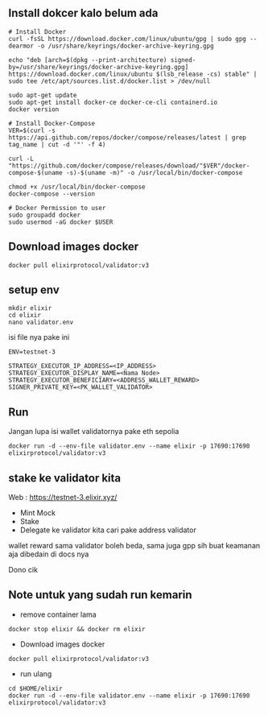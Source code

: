 ## Install dokcer kalo belum ada
```
# Install Docker
curl -fsSL https://download.docker.com/linux/ubuntu/gpg | sudo gpg --dearmor -o /usr/share/keyrings/docker-archive-keyring.gpg

echo "deb [arch=$(dpkg --print-architecture) signed-by=/usr/share/keyrings/docker-archive-keyring.gpg] https://download.docker.com/linux/ubuntu $(lsb_release -cs) stable" | sudo tee /etc/apt/sources.list.d/docker.list > /dev/null

sudo apt-get update
sudo apt-get install docker-ce docker-ce-cli containerd.io
docker version

# Install Docker-Compose
VER=$(curl -s https://api.github.com/repos/docker/compose/releases/latest | grep tag_name | cut -d '"' -f 4)

curl -L "https://github.com/docker/compose/releases/download/"$VER"/docker-compose-$(uname -s)-$(uname -m)" -o /usr/local/bin/docker-compose

chmod +x /usr/local/bin/docker-compose
docker-compose --version

# Docker Permission to user
sudo groupadd docker
sudo usermod -aG docker $USER
```

## Download images docker
```
docker pull elixirprotocol/validator:v3
```

## setup env
```
mkdir elixir
cd elixir
nano validator.env
```

isi file nya pake ini
```
ENV=testnet-3

STRATEGY_EXECUTOR_IP_ADDRESS=<IP_ADDRESS>
STRATEGY_EXECUTOR_DISPLAY_NAME=<Nama Node>
STRATEGY_EXECUTOR_BENEFICIARY=<ADDRESS_WALLET_REWARD>
SIGNER_PRIVATE_KEY=<PK_WALLET_VALIDATOR>
```

## Run
Jangan lupa isi wallet validatornya pake eth sepolia 
```
docker run -d --env-file validator.env --name elixir -p 17690:17690 elixirprotocol/validator:v3
```

## stake ke validator kita
Web : https://testnet-3.elixir.xyz/
- Mint Mock
- Stake
- Delegate ke validator kita cari pake address validator

wallet reward sama validator boleh beda, sama juga gpp sih buat keamanan aja dibedain di docs nya

Dono cik

## Note untuk yang sudah run kemarin
- remove container lama
```
docker stop elixir && docker rm elixir
```
- Download images docker

```
docker pull elixirprotocol/validator:v3
```

- run ulang
```
cd $HOME/elixir
docker run -d --env-file validator.env --name elixir -p 17690:17690 elixirprotocol/validator:v3
```
